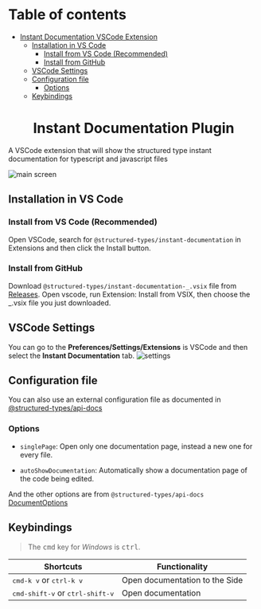 # Table of contents

- [Instant Documentation VSCode Extension](#structured-documentation-vscode-extension)
  - [Installation in VS Code](#installation-in-vs-code)
    - [Install from VS Code (Recommended)](#install-from-vs-code-recommended)
    - [Install from GitHub](#install-from-github)
  - [VSCode Settings](#vscode-settings)
  - [Configuration file](#configuration-file)
    - [Options](#options)
  - [Keybindings](#keybindings)

<h1 align="center">Instant Documentation Plugin</h1>

A VSCode extension that will show the structured type instant documentation for typescript and javascript files

![main screen](https://github.com/ccontrols/structured-types/raw/master/packages/vscode-plugin/main-screen.jpg)

## Installation in VS Code

### Install from VS Code (Recommended)

Open VSCode, search for `@structured-types/instant-documentation` in Extensions and then click the Install button.

### Install from GitHub

Download `@structured-types/instant-documentation-_.vsix` file from [Releases](https://github.com/ccontrols/structured-types/raw/master/packages/vscode-plugin/releases).
Open vscode, run Extension: Install from VSIX, then choose the \_.vsix file you just downloaded.

## VSCode Settings

You can go to the **Preferences/Settings/Extensions** is VSCode and then select the **Instant Documentation** tab.
![settings](https://github.com/ccontrols/structured-types/raw/master/packages/vscode-plugin/settings.jpg)

## Configuration file

You can also use an external configuration file as documented in [@structured-types/api-docs](https://github.com/ccontrols/structured-types/tree/master/packages/api-docs#configuration)

### Options

- `singlePage`: Open only one documentation page, instead a new one for every file.

- `autoShowDocumentation`: Automatically show a documentation page of the code being edited.

And the other options are from `@structured-types/api-docs` [DocumentOptions](https://github.com/ccontrols/structured-types/tree/master/packages/api-docs#documentationoptions)

## Keybindings

> The <kbd>cmd</kbd> key for _Windows_ is <kbd>ctrl</kbd>.

| Shortcuts                                         | Functionality                  |
| ------------------------------------------------- | ------------------------------ |
| <kbd>cmd-k v</kbd> or <kbd>ctrl-k v</kbd>         | Open documentation to the Side |
| <kbd>cmd-shift-v</kbd> or <kbd>ctrl-shift-v</kbd> | Open documentation             |
